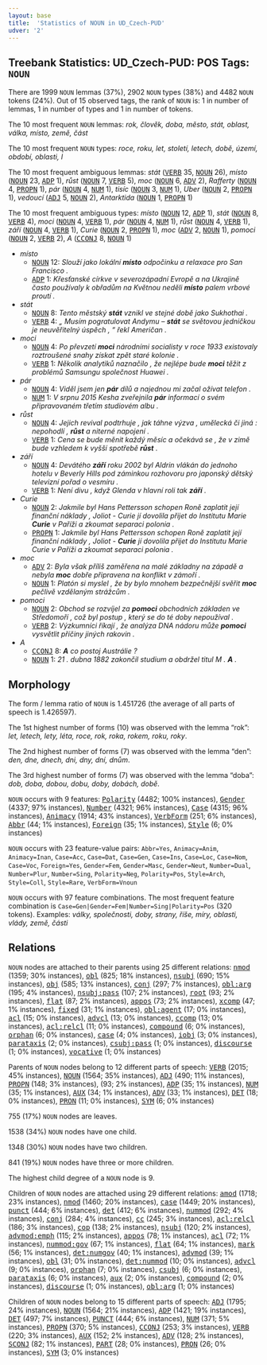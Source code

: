 ```yaml
---
layout: base
title:  'Statistics of NOUN in UD_Czech-PUD'
udver: '2'
---
```


## Treebank Statistics: UD_Czech-PUD: POS Tags: `NOUN`

There are 1999 `NOUN` lemmas (37%), 2902 `NOUN` types (38%) and 4482 `NOUN` tokens (24%).
Out of 15 observed tags, the rank of `NOUN` is: 1 in number of lemmas, 1 in number of types and 1 in number of tokens.

The 10 most frequent `NOUN` lemmas: <em>rok, člověk, doba, město, stát, oblast, válka, místo, země, část</em>

The 10 most frequent `NOUN` types:  <em>roce, roku, let, století, letech, době, území, období, oblasti, l</em>

The 10 most frequent ambiguous lemmas: <em>stát</em> (<tt><a href="cs_pud-pos-VERB.html">VERB</a></tt> 35, <tt><a href="cs_pud-pos-NOUN.html">NOUN</a></tt> 26), <em>místo</em> (<tt><a href="cs_pud-pos-NOUN.html">NOUN</a></tt> 23, <tt><a href="cs_pud-pos-ADP.html">ADP</a></tt> 1), <em>růst</em> (<tt><a href="cs_pud-pos-NOUN.html">NOUN</a></tt> 7, <tt><a href="cs_pud-pos-VERB.html">VERB</a></tt> 5), <em>moc</em> (<tt><a href="cs_pud-pos-NOUN.html">NOUN</a></tt> 6, <tt><a href="cs_pud-pos-ADV.html">ADV</a></tt> 2), <em>Rafferty</em> (<tt><a href="cs_pud-pos-NOUN.html">NOUN</a></tt> 4, <tt><a href="cs_pud-pos-PROPN.html">PROPN</a></tt> 1), <em>pár</em> (<tt><a href="cs_pud-pos-NOUN.html">NOUN</a></tt> 4, <tt><a href="cs_pud-pos-NUM.html">NUM</a></tt> 1), <em>tisíc</em> (<tt><a href="cs_pud-pos-NOUN.html">NOUN</a></tt> 3, <tt><a href="cs_pud-pos-NUM.html">NUM</a></tt> 1), <em>Uber</em> (<tt><a href="cs_pud-pos-NOUN.html">NOUN</a></tt> 2, <tt><a href="cs_pud-pos-PROPN.html">PROPN</a></tt> 1), <em>vedoucí</em> (<tt><a href="cs_pud-pos-ADJ.html">ADJ</a></tt> 5, <tt><a href="cs_pud-pos-NOUN.html">NOUN</a></tt> 2), <em>Antarktida</em> (<tt><a href="cs_pud-pos-NOUN.html">NOUN</a></tt> 1, <tt><a href="cs_pud-pos-PROPN.html">PROPN</a></tt> 1)

The 10 most frequent ambiguous types:  <em>místo</em> (<tt><a href="cs_pud-pos-NOUN.html">NOUN</a></tt> 12, <tt><a href="cs_pud-pos-ADP.html">ADP</a></tt> 1), <em>stát</em> (<tt><a href="cs_pud-pos-NOUN.html">NOUN</a></tt> 8, <tt><a href="cs_pud-pos-VERB.html">VERB</a></tt> 4), <em>moci</em> (<tt><a href="cs_pud-pos-NOUN.html">NOUN</a></tt> 4, <tt><a href="cs_pud-pos-VERB.html">VERB</a></tt> 1), <em>pár</em> (<tt><a href="cs_pud-pos-NOUN.html">NOUN</a></tt> 4, <tt><a href="cs_pud-pos-NUM.html">NUM</a></tt> 1), <em>růst</em> (<tt><a href="cs_pud-pos-NOUN.html">NOUN</a></tt> 4, <tt><a href="cs_pud-pos-VERB.html">VERB</a></tt> 1), <em>září</em> (<tt><a href="cs_pud-pos-NOUN.html">NOUN</a></tt> 4, <tt><a href="cs_pud-pos-VERB.html">VERB</a></tt> 1), <em>Curie</em> (<tt><a href="cs_pud-pos-NOUN.html">NOUN</a></tt> 2, <tt><a href="cs_pud-pos-PROPN.html">PROPN</a></tt> 1), <em>moc</em> (<tt><a href="cs_pud-pos-ADV.html">ADV</a></tt> 2, <tt><a href="cs_pud-pos-NOUN.html">NOUN</a></tt> 1), <em>pomoci</em> (<tt><a href="cs_pud-pos-NOUN.html">NOUN</a></tt> 2, <tt><a href="cs_pud-pos-VERB.html">VERB</a></tt> 2), <em>A</em> (<tt><a href="cs_pud-pos-CCONJ.html">CCONJ</a></tt> 8, <tt><a href="cs_pud-pos-NOUN.html">NOUN</a></tt> 1)


* <em>místo</em>
  * <tt><a href="cs_pud-pos-NOUN.html">NOUN</a></tt> 12: <em>Slouží jako lokální <b>místo</b> odpočinku a relaxace pro San Francisco .</em>
  * <tt><a href="cs_pud-pos-ADP.html">ADP</a></tt> 1: <em>Křesťanské církve v severozápadní Evropě a na Ukrajině často používaly k obřadům na Květnou neděli <b>místo</b> palem vrbové proutí .</em>
* <em>stát</em>
  * <tt><a href="cs_pud-pos-NOUN.html">NOUN</a></tt> 8: <em>Tento městský <b>stát</b> vznikl ve stejné době jako Sukhothai .</em>
  * <tt><a href="cs_pud-pos-VERB.html">VERB</a></tt> 4: <em>„ Musím pogratulovat Andymu – <b>stát</b> se světovou jedničkou je neuvěřitelný úspěch , “ řekl Američan .</em>
* <em>moci</em>
  * <tt><a href="cs_pud-pos-NOUN.html">NOUN</a></tt> 4: <em>Po převzetí <b>moci</b> národními socialisty v roce 1933 existovaly roztroušené snahy získat zpět staré kolonie .</em>
  * <tt><a href="cs_pud-pos-VERB.html">VERB</a></tt> 1: <em>Několik analytiků naznačilo , že nejlépe bude <b>moci</b> těžit z problémů Samsungu společnost Huawei .</em>
* <em>pár</em>
  * <tt><a href="cs_pud-pos-NOUN.html">NOUN</a></tt> 4: <em>Viděl jsem jen <b>pár</b> dílů a najednou mi začal ožívat telefon .</em>
  * <tt><a href="cs_pud-pos-NUM.html">NUM</a></tt> 1: <em>V srpnu 2015 Kesha zveřejnila <b>pár</b> informací o svém připravovaném třetím studiovém albu .</em>
* <em>růst</em>
  * <tt><a href="cs_pud-pos-NOUN.html">NOUN</a></tt> 4: <em>Jejich revival podtrhuje , jak táhne výzva , umělecká či jiná : nepohodlí , <b>růst</b> a niterné napojení .</em>
  * <tt><a href="cs_pud-pos-VERB.html">VERB</a></tt> 1: <em>Cena se bude měnit každý měsíc a očekává se , že v zimě bude vzhledem k vyšší spotřebě <b>růst</b> .</em>
* <em>září</em>
  * <tt><a href="cs_pud-pos-NOUN.html">NOUN</a></tt> 4: <em>Devátého <b>září</b> roku 2002 byl Aldrin vlákán do jednoho hotelu v Beverly Hills pod záminkou rozhovoru pro japonský dětský televizní pořad o vesmíru .</em>
  * <tt><a href="cs_pud-pos-VERB.html">VERB</a></tt> 1: <em>Není divu , když Glenda v hlavní roli tak <b>září</b> .</em>
* <em>Curie</em>
  * <tt><a href="cs_pud-pos-NOUN.html">NOUN</a></tt> 2: <em>Jakmile byl Hans Pettersson schopen Roně zaplatit její finanční náklady , Joliot - Curie jí dovolila přijet do Institutu Marie <b>Curie</b> v Paříži a zkoumat separaci polonia .</em>
  * <tt><a href="cs_pud-pos-PROPN.html">PROPN</a></tt> 1: <em>Jakmile byl Hans Pettersson schopen Roně zaplatit její finanční náklady , Joliot - <b>Curie</b> jí dovolila přijet do Institutu Marie Curie v Paříži a zkoumat separaci polonia .</em>
* <em>moc</em>
  * <tt><a href="cs_pud-pos-ADV.html">ADV</a></tt> 2: <em>Byla však příliš zaměřena na malé základny na západě a nebyla <b>moc</b> dobře připravena na konflikt v zámoří .</em>
  * <tt><a href="cs_pud-pos-NOUN.html">NOUN</a></tt> 1: <em>Platón si myslel , že by bylo mnohem bezpečnější svěřit <b>moc</b> pečlivě vzdělaným strážcům .</em>
* <em>pomoci</em>
  * <tt><a href="cs_pud-pos-NOUN.html">NOUN</a></tt> 2: <em>Obchod se rozvíjel za <b>pomoci</b> obchodních základen ve Středomoří , což byl postup , který se do té doby nepoužíval .</em>
  * <tt><a href="cs_pud-pos-VERB.html">VERB</a></tt> 2: <em>Výzkumníci říkají , že analýza DNA nádoru může <b>pomoci</b> vysvětlit příčiny jiných rakovin .</em>
* <em>A</em>
  * <tt><a href="cs_pud-pos-CCONJ.html">CCONJ</a></tt> 8: <em><b>A</b> co postoj Austrálie ?</em>
  * <tt><a href="cs_pud-pos-NOUN.html">NOUN</a></tt> 1: <em>21 . dubna 1882 zakončil studium a obdržel titul M . <b>A</b> .</em>

## Morphology

The form / lemma ratio of `NOUN` is 1.451726 (the average of all parts of speech is 1.426597).

The 1st highest number of forms (10) was observed with the lemma “rok”: <em>let, letech, lety, léta, roce, rok, roka, rokem, roku, roky</em>.

The 2nd highest number of forms (7) was observed with the lemma “den”: <em>den, dne, dnech, dni, dny, dní, dnům</em>.

The 3rd highest number of forms (7) was observed with the lemma “doba”: <em>dob, doba, dobou, dobu, doby, dobách, době</em>.

`NOUN` occurs with 9 features: <tt><a href="cs_pud-feat-Polarity.html">Polarity</a></tt> (4482; 100% instances), <tt><a href="cs_pud-feat-Gender.html">Gender</a></tt> (4337; 97% instances), <tt><a href="cs_pud-feat-Number.html">Number</a></tt> (4321; 96% instances), <tt><a href="cs_pud-feat-Case.html">Case</a></tt> (4315; 96% instances), <tt><a href="cs_pud-feat-Animacy.html">Animacy</a></tt> (1914; 43% instances), <tt><a href="cs_pud-feat-VerbForm.html">VerbForm</a></tt> (251; 6% instances), <tt><a href="cs_pud-feat-Abbr.html">Abbr</a></tt> (44; 1% instances), <tt><a href="cs_pud-feat-Foreign.html">Foreign</a></tt> (35; 1% instances), <tt><a href="cs_pud-feat-Style.html">Style</a></tt> (6; 0% instances)

`NOUN` occurs with 23 feature-value pairs: `Abbr=Yes`, `Animacy=Anim`, `Animacy=Inan`, `Case=Acc`, `Case=Dat`, `Case=Gen`, `Case=Ins`, `Case=Loc`, `Case=Nom`, `Case=Voc`, `Foreign=Yes`, `Gender=Fem`, `Gender=Masc`, `Gender=Neut`, `Number=Dual`, `Number=Plur`, `Number=Sing`, `Polarity=Neg`, `Polarity=Pos`, `Style=Arch`, `Style=Coll`, `Style=Rare`, `VerbForm=Vnoun`

`NOUN` occurs with 97 feature combinations.
The most frequent feature combination is `Case=Gen|Gender=Fem|Number=Sing|Polarity=Pos` (320 tokens).
Examples: <em>války, společnosti, doby, strany, říše, míry, oblasti, vlády, země, části</em>


## Relations

`NOUN` nodes are attached to their parents using 25 different relations: <tt><a href="cs_pud-dep-nmod.html">nmod</a></tt> (1359; 30% instances), <tt><a href="cs_pud-dep-obl.html">obl</a></tt> (825; 18% instances), <tt><a href="cs_pud-dep-nsubj.html">nsubj</a></tt> (690; 15% instances), <tt><a href="cs_pud-dep-obj.html">obj</a></tt> (585; 13% instances), <tt><a href="cs_pud-dep-conj.html">conj</a></tt> (297; 7% instances), <tt><a href="cs_pud-dep-obl-arg.html">obl:arg</a></tt> (195; 4% instances), <tt><a href="cs_pud-dep-nsubj-pass.html">nsubj:pass</a></tt> (107; 2% instances), <tt><a href="cs_pud-dep-root.html">root</a></tt> (93; 2% instances), <tt><a href="cs_pud-dep-flat.html">flat</a></tt> (87; 2% instances), <tt><a href="cs_pud-dep-appos.html">appos</a></tt> (73; 2% instances), <tt><a href="cs_pud-dep-xcomp.html">xcomp</a></tt> (47; 1% instances), <tt><a href="cs_pud-dep-fixed.html">fixed</a></tt> (31; 1% instances), <tt><a href="cs_pud-dep-obl-agent.html">obl:agent</a></tt> (17; 0% instances), <tt><a href="cs_pud-dep-acl.html">acl</a></tt> (15; 0% instances), <tt><a href="cs_pud-dep-advcl.html">advcl</a></tt> (13; 0% instances), <tt><a href="cs_pud-dep-ccomp.html">ccomp</a></tt> (13; 0% instances), <tt><a href="cs_pud-dep-acl-relcl.html">acl:relcl</a></tt> (11; 0% instances), <tt><a href="cs_pud-dep-compound.html">compound</a></tt> (6; 0% instances), <tt><a href="cs_pud-dep-orphan.html">orphan</a></tt> (6; 0% instances), <tt><a href="cs_pud-dep-case.html">case</a></tt> (4; 0% instances), <tt><a href="cs_pud-dep-iobj.html">iobj</a></tt> (3; 0% instances), <tt><a href="cs_pud-dep-parataxis.html">parataxis</a></tt> (2; 0% instances), <tt><a href="cs_pud-dep-csubj-pass.html">csubj:pass</a></tt> (1; 0% instances), <tt><a href="cs_pud-dep-discourse.html">discourse</a></tt> (1; 0% instances), <tt><a href="cs_pud-dep-vocative.html">vocative</a></tt> (1; 0% instances)

Parents of `NOUN` nodes belong to 12 different parts of speech: <tt><a href="cs_pud-pos-VERB.html">VERB</a></tt> (2015; 45% instances), <tt><a href="cs_pud-pos-NOUN.html">NOUN</a></tt> (1564; 35% instances), <tt><a href="cs_pud-pos-ADJ.html">ADJ</a></tt> (490; 11% instances), <tt><a href="cs_pud-pos-PROPN.html">PROPN</a></tt> (148; 3% instances),  (93; 2% instances), <tt><a href="cs_pud-pos-ADP.html">ADP</a></tt> (35; 1% instances), <tt><a href="cs_pud-pos-NUM.html">NUM</a></tt> (35; 1% instances), <tt><a href="cs_pud-pos-AUX.html">AUX</a></tt> (34; 1% instances), <tt><a href="cs_pud-pos-ADV.html">ADV</a></tt> (33; 1% instances), <tt><a href="cs_pud-pos-DET.html">DET</a></tt> (18; 0% instances), <tt><a href="cs_pud-pos-PRON.html">PRON</a></tt> (11; 0% instances), <tt><a href="cs_pud-pos-SYM.html">SYM</a></tt> (6; 0% instances)

755 (17%) `NOUN` nodes are leaves.

1538 (34%) `NOUN` nodes have one child.

1348 (30%) `NOUN` nodes have two children.

841 (19%) `NOUN` nodes have three or more children.

The highest child degree of a `NOUN` node is 9.

Children of `NOUN` nodes are attached using 29 different relations: <tt><a href="cs_pud-dep-amod.html">amod</a></tt> (1718; 23% instances), <tt><a href="cs_pud-dep-nmod.html">nmod</a></tt> (1460; 20% instances), <tt><a href="cs_pud-dep-case.html">case</a></tt> (1449; 20% instances), <tt><a href="cs_pud-dep-punct.html">punct</a></tt> (444; 6% instances), <tt><a href="cs_pud-dep-det.html">det</a></tt> (412; 6% instances), <tt><a href="cs_pud-dep-nummod.html">nummod</a></tt> (292; 4% instances), <tt><a href="cs_pud-dep-conj.html">conj</a></tt> (284; 4% instances), <tt><a href="cs_pud-dep-cc.html">cc</a></tt> (245; 3% instances), <tt><a href="cs_pud-dep-acl-relcl.html">acl:relcl</a></tt> (186; 3% instances), <tt><a href="cs_pud-dep-cop.html">cop</a></tt> (138; 2% instances), <tt><a href="cs_pud-dep-nsubj.html">nsubj</a></tt> (120; 2% instances), <tt><a href="cs_pud-dep-advmod-emph.html">advmod:emph</a></tt> (115; 2% instances), <tt><a href="cs_pud-dep-appos.html">appos</a></tt> (78; 1% instances), <tt><a href="cs_pud-dep-acl.html">acl</a></tt> (72; 1% instances), <tt><a href="cs_pud-dep-nummod-gov.html">nummod:gov</a></tt> (67; 1% instances), <tt><a href="cs_pud-dep-flat.html">flat</a></tt> (64; 1% instances), <tt><a href="cs_pud-dep-mark.html">mark</a></tt> (56; 1% instances), <tt><a href="cs_pud-dep-det-numgov.html">det:numgov</a></tt> (40; 1% instances), <tt><a href="cs_pud-dep-advmod.html">advmod</a></tt> (39; 1% instances), <tt><a href="cs_pud-dep-obl.html">obl</a></tt> (31; 0% instances), <tt><a href="cs_pud-dep-det-nummod.html">det:nummod</a></tt> (10; 0% instances), <tt><a href="cs_pud-dep-advcl.html">advcl</a></tt> (9; 0% instances), <tt><a href="cs_pud-dep-orphan.html">orphan</a></tt> (7; 0% instances), <tt><a href="cs_pud-dep-csubj.html">csubj</a></tt> (6; 0% instances), <tt><a href="cs_pud-dep-parataxis.html">parataxis</a></tt> (6; 0% instances), <tt><a href="cs_pud-dep-aux.html">aux</a></tt> (2; 0% instances), <tt><a href="cs_pud-dep-compound.html">compound</a></tt> (2; 0% instances), <tt><a href="cs_pud-dep-discourse.html">discourse</a></tt> (1; 0% instances), <tt><a href="cs_pud-dep-obl-arg.html">obl:arg</a></tt> (1; 0% instances)

Children of `NOUN` nodes belong to 15 different parts of speech: <tt><a href="cs_pud-pos-ADJ.html">ADJ</a></tt> (1795; 24% instances), <tt><a href="cs_pud-pos-NOUN.html">NOUN</a></tt> (1564; 21% instances), <tt><a href="cs_pud-pos-ADP.html">ADP</a></tt> (1421; 19% instances), <tt><a href="cs_pud-pos-DET.html">DET</a></tt> (497; 7% instances), <tt><a href="cs_pud-pos-PUNCT.html">PUNCT</a></tt> (444; 6% instances), <tt><a href="cs_pud-pos-NUM.html">NUM</a></tt> (371; 5% instances), <tt><a href="cs_pud-pos-PROPN.html">PROPN</a></tt> (370; 5% instances), <tt><a href="cs_pud-pos-CCONJ.html">CCONJ</a></tt> (253; 3% instances), <tt><a href="cs_pud-pos-VERB.html">VERB</a></tt> (220; 3% instances), <tt><a href="cs_pud-pos-AUX.html">AUX</a></tt> (152; 2% instances), <tt><a href="cs_pud-pos-ADV.html">ADV</a></tt> (128; 2% instances), <tt><a href="cs_pud-pos-SCONJ.html">SCONJ</a></tt> (82; 1% instances), <tt><a href="cs_pud-pos-PART.html">PART</a></tt> (28; 0% instances), <tt><a href="cs_pud-pos-PRON.html">PRON</a></tt> (26; 0% instances), <tt><a href="cs_pud-pos-SYM.html">SYM</a></tt> (3; 0% instances)


